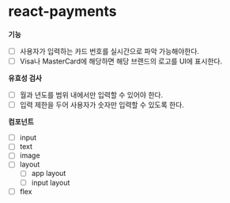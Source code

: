 # react-payments

**기능**

- [ ] 사용자가 입력하는 카드 번호를 실시간으로 파악 가능해야한다.
- [ ] Visa나 MasterCard에 해당하면 해당 브랜드의 로고를 UI에 표시한다.

**유효성 검사**

- [ ] 월과 년도를 범위 내에서만 입력할 수 있어야 한다.
- [ ] 입력 제한을 두어 사용자가 숫자만 입력할 수 있도록 한다.

**컴포넌트**

- [ ] input
- [ ] text
- [ ] image
- [ ] layout
    - [ ] app layout
    - [ ] input layout
- [ ] flex